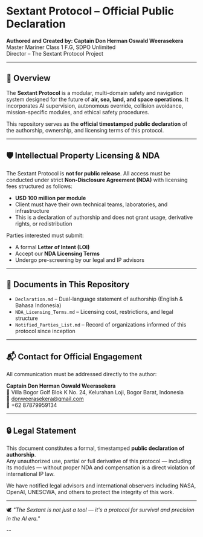 

# Sextant Protocol – Official Public Declaration

**Authored and Created by: Captain Don Herman Oswald Weerasekera**  
Master Mariner Class 1 F.G, SDPO Unlimited  
Director – The Sextant Protocol Project

---

## 📌 Overview

The **Sextant Protocol** is a modular, multi-domain safety and navigation system designed for the future of **air, sea, land, and space operations**. It incorporates AI supervision, autonomous override, collision avoidance, mission-specific modules, and ethical safety procedures.

This repository serves as the **official timestamped public declaration** of the authorship, ownership, and licensing terms of this protocol.

---

## 🛡️ Intellectual Property Licensing & NDA

The Sextant Protocol is **not for public release**. All access must be conducted under strict **Non-Disclosure Agreement (NDA)** with licensing fees structured as follows:

- **USD 100 million per module**
- Client must have their own technical teams, laboratories, and infrastructure
- This is a declaration of authorship and does not grant usage, derivative rights, or redistribution

Parties interested must submit:
- A formal **Letter of Intent (LOI)**
- Accept our **NDA Licensing Terms**
- Undergo pre-screening by our legal and IP advisors

---

## 🧾 Documents in This Repository

- `Declaration.md` – Dual-language statement of authorship (English & Bahasa Indonesia)
- `NDA_Licensing_Terms.md` – Licensing cost, restrictions, and legal structure
- `Notified_Parties_List.md` – Record of organizations informed of this protocol since inception

---

## 📬 Contact for Official Engagement

All communication must be addressed directly to the author:

**Captain Don Herman Oswald Weerasekera**  
📍 Villa Bogor Golf Blok K No. 24, Kelurahan Loji, Bogor Barat, Indonesia  
📧 donweerasekera@gmail.com  
📱 +62 87879959134

---

## 🔒 Legal Statement

This document constitutes a formal, timestamped **public declaration of authorship**.  
Any unauthorized use, partial or full derivative of this protocol — including its modules — without proper NDA and compensation is a direct violation of international IP law.

We have notified legal advisors and international observers including NASA, OpenAI, UNESCWA, and others to protect the integrity of this work.

---

🕊️ *"The Sextant is not just a tool — it's a protocol for survival and precision in the AI era."*


--




